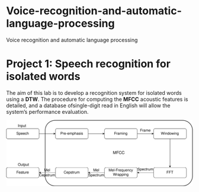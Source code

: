 # Voice-recognition-and-automatic-language-processing
Voice recognition and automatic language processing
# Project 1: Speech recognition for isolated words

The aim of this lab is to develop a recognition system for isolated 
words using a **DTW**. The procedure for computing the **MFCC** acoustic features is 
detailed, and a database ofsingle-digit read in English 
will allow the system’s performance evaluation.

<img src="project 1/images/MFCC.png" width="900"> 